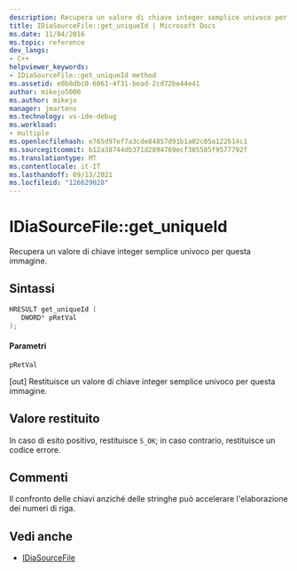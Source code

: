 ```yaml
---
description: Recupera un valore di chiave integer semplice univoco per questa immagine.
title: IDiaSourceFile::get_uniqueId | Microsoft Docs
ms.date: 11/04/2016
ms.topic: reference
dev_langs:
- C++
helpviewer_keywords:
- IDiaSourceFile::get_uniqueId method
ms.assetid: e0b8dbc0-6061-4f31-bead-2cd72be44e41
author: mikejo5000
ms.author: mikejo
manager: jmartens
ms.technology: vs-ide-debug
ms.workload:
- multiple
ms.openlocfilehash: e765d97ef7a3cde84857d91b1a02c05a122614c1
ms.sourcegitcommit: b12a38744db371d2894769ecf305585f9577792f
ms.translationtype: MT
ms.contentlocale: it-IT
ms.lasthandoff: 09/13/2021
ms.locfileid: "126629028"
---
```

# <a name="idiasourcefileget_uniqueid"></a>IDiaSourceFile::get_uniqueId
Recupera un valore di chiave integer semplice univoco per questa immagine.

## <a name="syntax"></a>Sintassi

```C++
HRESULT get_uniqueId ( 
   DWORD* pRetVal
);
```

#### <a name="parameters"></a>Parametri
 `pRetVal`

[out] Restituisce un valore di chiave integer semplice univoco per questa immagine.

## <a name="return-value"></a>Valore restituito
 In caso di esito positivo, restituisce `S_OK`; in caso contrario, restituisce un codice errore.

## <a name="remarks"></a>Commenti
 Il confronto delle chiavi anziché delle stringhe può accelerare l'elaborazione dei numeri di riga.

## <a name="see-also"></a>Vedi anche
- [IDiaSourceFile](../../debugger/debug-interface-access/idiasourcefile.md)
